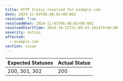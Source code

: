 ```yaml
---
title: HTTP Status resolved for example.com
date: 2024-11-03T06:48:01+00:00Z
resolved: True
resolvedWhen: 2024-11-03T06:48:01+00:00Z
resolvedStartTime: 2024-10-25T21:09:43.191474+00:00
severity: notice
affected:
  - example.com
section: issue
---
```


| Expected Statuses | Actual Status  |
|-------------------|----------------|
| 200, 301, 302 | 200 |
